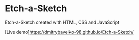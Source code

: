 # Etch-a-Sketch
Etch-a-Sketch created with HTML, CSS and JavaScript

[Live demo]https://dmitrybavelko-98.github.io/Etch-a-Sketch/ 

